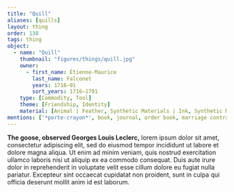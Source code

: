 ```yaml
---
title: "Quill"
aliases: [quills]
layout: thing
order: 138
tags: thing
object:
  - name: "Quill"
    thumbnail: "figures/things/quill.jpg"
    owner:
      - first_name: Étienne-Maurice
        last_name: Falconet
        years: 1716–91
        sort_years: 1716–1791
    type: [Commodity, Tool]
    theme: [Friendship, Identity]
    material: [Animal | Feather, Synthetic Materials | Ink, Synthetic Materials | Paper]
mentions: ['*porte-crayon*', book, journal, order book, marriage contract, will, handkerchief, sword, journal, harpsichor, carriage]
---
```


**The goose, observed Georges Louis Leclerc,** lorem ipsum dolor sit amet, consectetur adipiscing elit, sed do eiusmod tempor incididunt ut labore et dolore magna aliqua. Ut enim ad minim veniam, quis nostrud exercitation ullamco laboris nisi ut aliquip ex ea commodo consequat. Duis aute irure dolor in reprehenderit in voluptate velit esse cillum dolore eu fugiat nulla pariatur. Excepteur sint occaecat cupidatat non proident, sunt in culpa qui officia deserunt mollit anim id est laborum.
